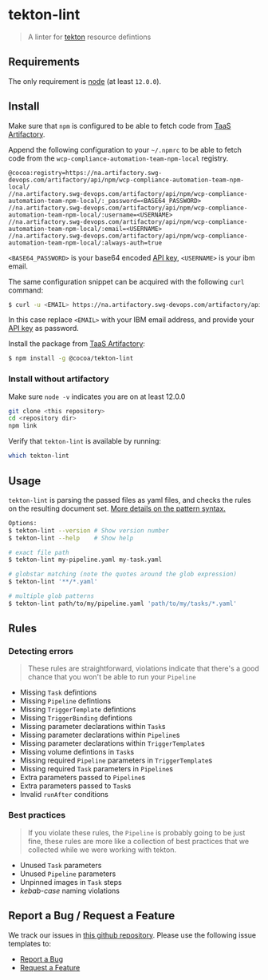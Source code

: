 # tekton-lint

> A linter for [tekton] resource defintions

## Requirements

The only requirement is [node] (at least `12.0.0`).

## Install

Make sure that `npm` is configured to be able to fetch code from [TaaS Artifactory][taas].

Append the following configuration to your `~/.npmrc` to be able to fetch code from the `wcp-compliance-automation-team-npm-local` registry.

```
@cocoa:registry=https://na.artifactory.swg-devops.com/artifactory/api/npm/wcp-compliance-automation-team-npm-local/
//na.artifactory.swg-devops.com/artifactory/api/npm/wcp-compliance-automation-team-npm-local/:_password=<BASE64_PASSWORD>
//na.artifactory.swg-devops.com/artifactory/api/npm/wcp-compliance-automation-team-npm-local/:username=<USERNAME>
//na.artifactory.swg-devops.com/artifactory/api/npm/wcp-compliance-automation-team-npm-local/:email=<USERNAME>
//na.artifactory.swg-devops.com/artifactory/api/npm/wcp-compliance-automation-team-npm-local/:always-auth=true
```

`<BASE64_PASSWORD>` is your base64 encoded [API key][taas-api], `<USERNAME>` is your ibm email.

The same configuration snippet can be acquired with the following `curl` command:

```sh
$ curl -u <EMAIL> https://na.artifactory.swg-devops.com/artifactory/api/npm/wcp-compliance-automation-team-npm-local/auth/cocoa
```

In this case replace `<EMAIL>` with your IBM email address, and provide your [API key][taas-api] as password.

Install the package from [TaaS Artifactory][taas]:

```sh
$ npm install -g @cocoa/tekton-lint
```

### Install without artifactory

Make sure `node -v` indicates you are on at least 12.0.0

```sh
git clone <this repository>
cd <repository dir>
npm link
```

Verify that `tekton-lint` is available by running:
```sh
which tekton-lint
```

## Usage

`tekton-lint` is parsing the passed files as yaml files, and checks the rules
on the resulting document set. [More details on the pattern syntax.][pattern]

```sh
Options:
$ tekton-lint --version # Show version number
$ tekton-lint --help    # Show help

# exact file path
$ tekton-lint my-pipeline.yaml my-task.yaml

# globstar matching (note the quotes around the glob expression)
$ tekton-lint '**/*.yaml'

# multiple glob patterns
$ tekton-lint path/to/my/pipeline.yaml 'path/to/my/tasks/*.yaml'
```

## Rules

### Detecting errors

> These rules are straightforward, violations indicate that there's a good
> chance that you won't be able to run your `Pipeline`

- Missing `Task` defintions
- Missing `Pipeline` defintions
- Missing `TriggerTemplate` defintions
- Missing `TriggerBinding` defintions
- Missing parameter declarations within `Task`s
- Missing parameter declarations within `Pipeline`s
- Missing parameter declarations within `TriggerTemplate`s
- Missing volume defintions in `Task`s
- Missing required `Pipeline` parameters in `TriggerTemplate`s
- Missing required `Task` parameters in `Pipeline`s
- Extra parameters passed to `Pipeline`s
- Extra parameters passed to `Task`s
- Invalid `runAfter` conditions

### Best practices

> If you violate these rules, the `Pipeline` is probably going to be just fine,
> these rules are more like a collection of best practices that we collected
> while we were working with tekton.

- Unused `Task` parameters
- Unused `Pipeline` parameters
- Unpinned images in `Task` steps
- _kebab-case_ naming violations

[tekton]: https://tekton.dev
[node]: https://nodejs.org
[pattern]: https://github.com/mrmlnc/fast-glob#pattern-syntax
[taas]: https://na.artifactory.swg-devops.com/artifactory/webapp/#/home
[taas-api]: https://na.artifactory.swg-devops.com/artifactory/webapp/#/profile

## Report a Bug / Request a Feature

We track our issues in [this github repository](https://github.ibm.com/cocoa/board).
Please use the following issue templates to:
- [Report a Bug](https://github.ibm.com/cocoa/board/issues/new?template=bug.md)
- [Request a Feature](https://github.ibm.com/cocoa/board/issues/new?template=feature.md)
